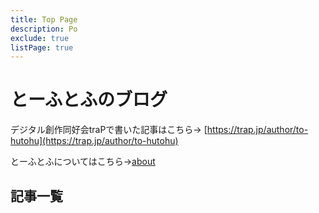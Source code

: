 ```yaml
---
title: Top Page
description: Po
exclude: true
listPage: true
---
```


# とーふとふのブログ
デジタル創作同好会traPで書いた記事はこちら→ [https://trap.jp/author/to-hutohu](https://trap.jp/author/to-hutohu)

とーふとふについてはこちら→[about](/about/)

## 記事一覧
<Articles :pages="this.$site.pages"/>
